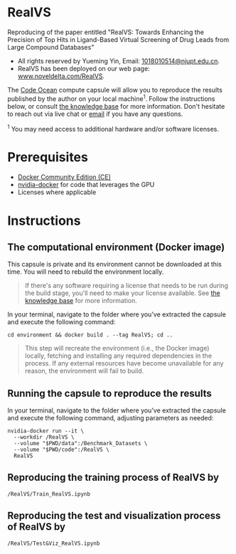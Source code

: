 # RealVS
Reproducing of the paper entitled "RealVS: Towards Enhancing the Precision of Top Hits in Ligand-Based Virtual Screening of Drug Leads from Large Compound Databases"

- All rights reserved by Yueming Yin, Email: 1018010514@njupt.edu.cn.
- RealVS has been deployed on our web page: www.noveldelta.com/RealVS.

The [Code Ocean](https://codeocean.com) compute capsule will allow you to reproduce the results published by the author on your local machine<sup>1</sup>. Follow the instructions below, or consult [the knowledge base](https://help.codeocean.com/user-manual/sharing-and-finding-published-capsules/exporting-capsules-and-reproducing-results-on-your-local-machine) for more information. Don't hesitate to reach out via live chat or [email](mailto:support@codeocean.com) if you have any questions.

<sup>1</sup> You may need access to additional hardware and/or software licenses.

# Prerequisites

- [Docker Community Edition (CE)](https://www.docker.com/community-edition)
- [nvidia-docker](https://github.com/NVIDIA/nvidia-docker/) for code that leverages the GPU
- Licenses where applicable

# Instructions

## The computational environment (Docker image)

This capsule is private and its environment cannot be downloaded at this time. You will need to rebuild the environment locally.

> If there's any software requiring a license that needs to be run during the build stage, you'll need to make your license available. See [the knowledge base](https://help.codeocean.com/user-manual/sharing-and-finding-published-capsules/exporting-capsules-and-reproducing-results-on-your-local-machine) for more information.

In your terminal, navigate to the folder where you've extracted the capsule and execute the following command:
```shell
cd environment && docker build . --tag RealVS; cd ..
```

> This step will recreate the environment (i.e., the Docker image) locally, fetching and installing any required dependencies in the process. If any external resources have become unavailable for any reason, the environment will fail to build.

## Running the capsule to reproduce the results

In your terminal, navigate to the folder where you've extracted the capsule and execute the following command, adjusting parameters as needed:
```shell
nvidia-docker run --it \
  --workdir /RealVS \
  --volume "$PWD/data":/Benchmark_Datasets \
  --volume "$PWD/code":/RealVS \
  RealVS
```
## Reproducing the training process of RealVS by
```
/RealVS/Train_RealVS.ipynb
```
## Reproducing the test and visualization process of RealVS by
```
/RealVS/Test&Viz_RealVS.ipynb
